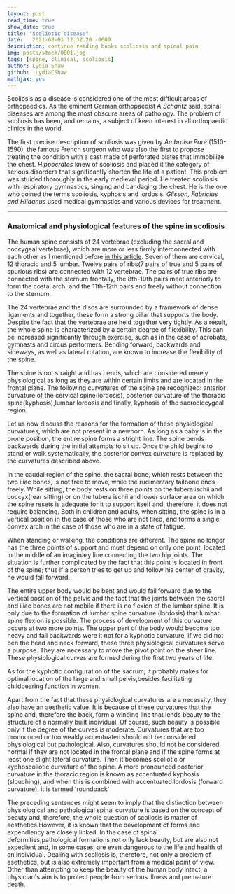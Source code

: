 ```yaml
---
layout: post
read_time: true
show_date: true
title: "Scoliotic disease"
date:   2021-08-01 12:32:20 -0600
description: continue reading books scoliosis and spinal pain
img: posts/stock/0801.jpg
tags: [spine, clinical, scoliosis]
author: Lydia Shaw
github:  LydiaCShaw
mathjax: yes
---
```

Scoliosis as a disease is considered one of the most difficult areas of orthopaedics. As the eminent German orthopaedist *A.Schantz* said, spinal diseases are among the most obscure areas of pathology. The problem of scoliosis has been, and remains, a subject of keen interest in all orthopaedic clinics in the world.

The first precise description of scoliosis was given by *Ambroise Paré* (1510-1590), the famous French surgeon who was also the first to propose treating the condition with a cast made of perforated plates that immobilize the chest. *Hippocrates* knew of scoliosis and placed it the category of serious disorders that significantly shorten the life of a patient. This problem was stuided thoroughly in the early medieval period. He treated scoliosis with respiratory gymnastics, singing and bandaging the chest. He is the one who coined the terms scoliosis, kyphosis and lordosis. *Glisson, Fabricius and Hildanus* used medical gymnastics and various devices for treatment.

-----

### Anatomical and physiological features of the spine in scoliosis

The human spine consists of 24 vertebrae (excluding the sacral and coccygeal vertebrae), which are more or less firmly interconnected with each other as I mentioned before [in this article](http://linjingshang.top/cssoliosis.html). Seven of them are cervical, 12 thoracic and 5 lumbar. Twelve pairs of ribs(7 pairs of true and 5 pairs of spurious ribs) are connected with 12 vertebrae. The pairs of true ribs are connected with the sternum frontally, the 8th-10th pairs meet anteriorly to form the costal arch, and the 11th-12th pairs end freely without connection to the sternum.

The 24 vertebrae and the discs are surrounded by a framework of dense ligaments and together, these form a strong pillar that supports the body. Despite the fact that the vertebrae are held together very tightly. As a result, the whole spine is characterized by a certain degree of fliexibility. This can be increased significantly through exercise, such as in the case of acrobats, gymnasts and circus performers. Bending forward, backwards and sideways, as well as lateral rotation, are known to increase the flexibility of the spine.

The spine is not straight and has bends, which are considered merely physiological as long as they are within certain limits and are located in the frontal plane. The following curvatures of the spine are recognized: anterior curvature of the cervical spine(lordosis), posterior curvature of the thoracic spine(kyphosis),lumbar lordosis and finally, kyphosis of the sacrociccygeal region.

Let us now discuss the reasons for the formation of these physiological curvatures, which are not present in a newborn. As long as a baby is in the prone position, the entire spine forms a stright line. The spine bends backwards during the initial attempts to sit up. Once the child  begins to stand or walk systematically, the posterior convex curvature is replaced by the curvatures described above.

In the caudal region of the spine, the sacral bone, which rests between the two iliac bones, is not free to move, while the rudimentary tailbone ends freely. While sitting, the body rests on three points on the tubera ischii and coccyx(rear sitting) or on the tubera ischii and lower surface area on which the spine resets is adequate for it to support itself and, therefore, it does not require balancing. Both in children and adults, when sitting, the spine is in a vertical position in the case of those who are not tired, and forms a single convex arch in the case of those who are in a state of fatigue.

When standing or walking, the conditions are different. The spine no longer has the three points of support and must depend on only one point, located in the middle of an imaginary line connecting the two hip joints. The situation is further complicated by the fact that this point is located in front of the spine; thus if a person tries to get up and follow his center of gravity, he would fall forward. 

The entire upper body would be bent and would fall forward due to the vertical position of the pelvis and the fact that  the joints between the sacral and iliac bones are not mobile if there is no flexion of  the lumbar spine. It is only due to the formation of lumbar spine curvature (lordosis) that lumbar spine flexion is possible. The process of development of this curvature occurs at two more points. The upper part of the body would become too heavy and fall backwards were it not for a kyphotic curvature,  if we did not ben the head and neck forward, these three physiological curvatures serve a purpose. They are necessary to move the pivot point on the sheer line. These physiological curves are formed during the first two years of life.

As for the kyphotic configuration of the sacrum, it probably makes for optimal location of the large and small pelvis,besides facilitating childbearing function in women.

Apart from the fact that these physiological curvatures are a necessity, they also have an aesthetic value. It is because of these curvatures that the spine and, therefore the back, form a winding line that lends beauty to the structure of a normally built individual. Of course, such beauty is possible only if the degree of the curves is moderate. Curvatures that are too pronounced or too weakly accentuated should not be considered physiological but pathological. Also, curvatures should not be considered normal if they are not located in the frontal plane and if the spine forms at least one slight lateral curvature. Then it becomes scoliotic or kyphoscoliotic curvature of the spine. A more pronounced posterior curvature in the thoracic region is known as accentuated kyphosis (slouching), and when this is combined with accentuated lordosis (forward curvature), it is termed 'roundback'

The preceding sentences might seem to imply that the distinction between physiological and pathological spinal curvature is based on the concept of beauty and, therefore, the whole question of scoliosis is matter of aesthetics.However, it is known that the development of forms and expendiency are closely linked. In the case of spinal deformities,pathological formations not only lack beauty, but are also not expedient and, in some cases, are even dangerous to the life and health of an individual. Dealing with scoliosis is, therefore, not only a problem of asethetics, but is also extremely important from a medical point of view. Other than attempting to keep the beauty of the human body intact, a physician's aim is to protect people from serious illness and premature death.
